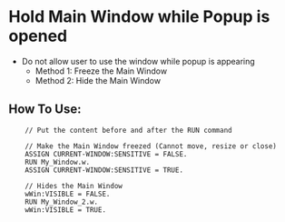 # Hold Main Window while Popup is opened
- Do not allow user to use the window while popup is appearing
  - Method 1: Freeze the Main Window
  - Method 2: Hide the Main Window
 
## How To Use:

````progress
    // Put the content before and after the RUN command
    
    // Make the Main Window freezed (Cannot move, resize or close)
    ASSIGN CURRENT-WINDOW:SENSITIVE = FALSE.
    RUN My_Window.w.
    ASSIGN CURRENT-WINDOW:SENSITIVE = TRUE.

    // Hides the Main Window
    wWin:VISIBLE = FALSE.
    RUN My_Window_2.w.
    wWin:VISIBLE = TRUE.
````
